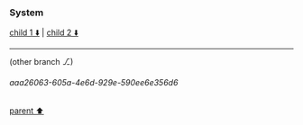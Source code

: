 ### System

[child 1 ⬇️](#aaa26063-605a-4e6d-929e-590ee6e356d6) | [child 2 ⬇️](#aaa2cf6b-49d5-489c-827b-3b1cdfb42d70)

---

(other branch ⎇)
###### aaa26063-605a-4e6d-929e-590ee6e356d6
[parent ⬆️](#ce7fde3a-941f-4b7f-ac86-97a263e435dc)
